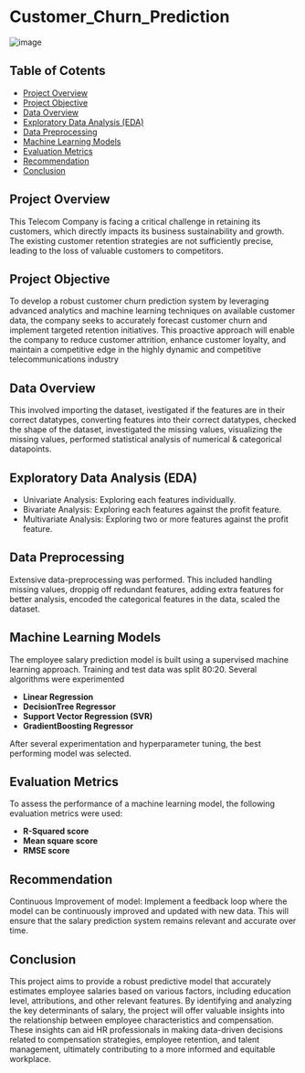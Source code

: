 # Customer_Churn_Prediction

![image](https://github.com/user-attachments/assets/3ff73a4f-d5c4-47ee-95a6-8fcda7891687)

## Table of Cotents
- [Project Overview](#project-overview)
- [Project Objective](#project-objective)
- [Data Overview](#data-overview)
- [Exploratory Data Analysis (EDA)](#exploratory-data-analysis-EDA)
- [Data Preprocessing](#data-preprocessing)
- [Machine Learning Models](#machine-learning-models)
- [Evaluation Metrics](#evaluation-metrics)
- [Recommendation](#recommendation)
- [Conclusion](#conclusion)

## Project Overview
This Telecom Company is facing a critical challenge in retaining its customers, which directly impacts its business sustainability and growth. The existing customer retention strategies are not sufficiently precise, leading to the loss of valuable customers to competitors.

## Project Objective
To develop a robust customer churn prediction system by leveraging advanced analytics and machine learning techniques on available customer data, the company seeks to accurately forecast customer churn and implement targeted retention initiatives. This proactive approach will enable the company to reduce customer attrition, enhance customer loyalty, and maintain a competitive edge in the highly dynamic and competitive telecommunications industry

## Data Overview
This involved importing the dataset, ivestigated if the features are in their correct datatypes, converting features into their correct datatypes, checked the shape of the dataset, investigated the missing values, visualizing the missing values, performed statistical analysis of numerical & categorical datapoints.

## Exploratory Data Analysis (EDA)
- Univariate Analysis: Exploring each features individually.
- Bivariate Analysis: Exploring each features against the profit feature.
- Multivariate Analysis: Exploring two or more features against the profit feature.

## Data Preprocessing
Extensive data-preprocessing was performed. This included handling missing values, droppig off redundant features, adding extra features for better analysis, encoded the categorical features in the data, scaled the dataset. 

## Machine Learning Models
The employee salary prediction model is built using a supervised machine learning approach. Training and test data was split 80:20. Several algorithms were experimented
- **Linear Regression**
- **DecisionTree Regressor**
- **Support Vector Regression (SVR)**
- **GradientBoosting Regressor**

After several experimentation and hyperparameter tuning, the best performing model was selected.

## Evaluation Metrics
To assess the performance of a machine learning model, the following evaluation metrics were used:
- **R-Squared score**
- **Mean square score**
- **RMSE score**

## Recommendation
Continuous Improvement of model: Implement a feedback loop where the model can be continuously improved and updated with new data. This will ensure that the salary prediction system remains relevant and accurate over time.

## Conclusion
This project aims to provide a robust predictive model that accurately estimates employee salaries based on various factors, including education level, attributions, and other relevant features. By identifying and analyzing the key determinants of salary, the project will offer valuable insights into the relationship between employee characteristics and compensation. These insights can aid HR professionals in making data-driven decisions related to compensation strategies, employee retention, and talent management, ultimately contributing to a more informed and equitable workplace.
